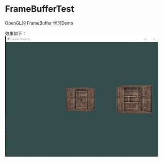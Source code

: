 ﻿# FrameBufferTest

OpenGL的 FrameBuffer 学习Demo

效果如下：
![image](https://github.com/pipi953/FrameBufferTest/blob/master/images/12.jpg)




